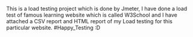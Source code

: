 This is a load testing project which is done by Jmeter, I have done a load test of famous learning website which is called W3School and I have attached a CSV report and HTML report of my Load testing for this particular website.
#Happy_Testing :D
